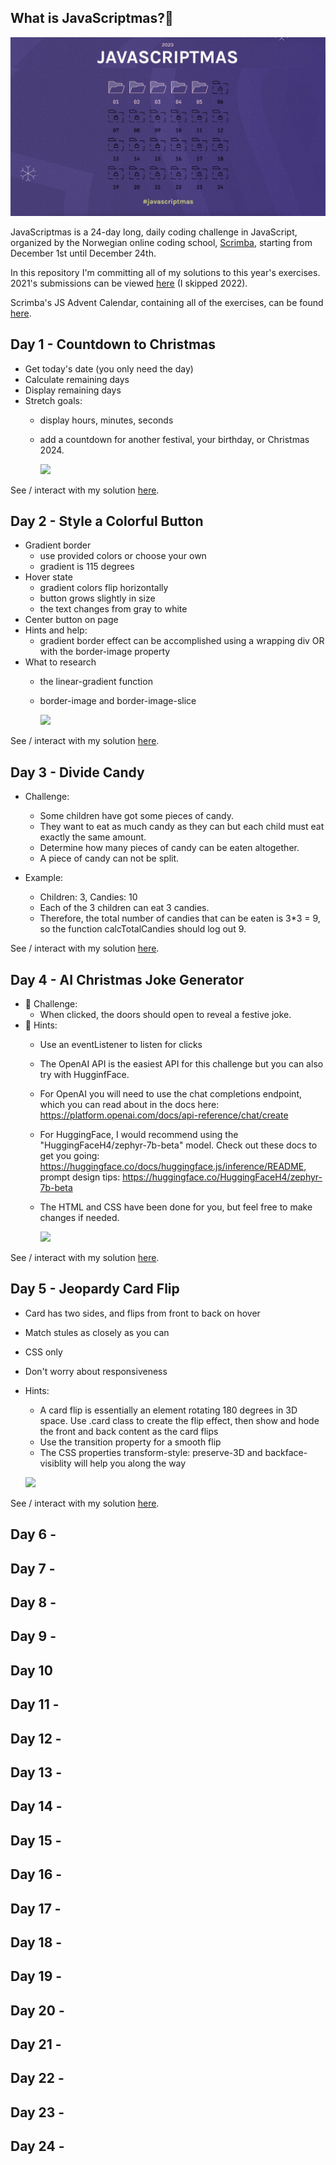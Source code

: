 ## What is JavaScriptmas?🎄

![](https://raw.githubusercontent.com/boglarkasebestyen/javascriptmas2023/main/adventCalendar2023.jpg) 


JavaScriptmas is a 24-day long, daily coding challenge in JavaScript, organized by the Norwegian online coding school, [Scrimba](https://scrimba.com/), starting from December 1st until December 24th. 

In this repository I'm committing all of my solutions to this year's exercises. 2021's submissions can be viewed [here](https://github.com/boglarkasebestyen/javascriptmas2021) (I skipped 2022).

Scrimba's JS Advent Calendar, containing all of the exercises, can be found [here](https://scrimba.com/learn/javascriptmas). 


## Day 1 - Countdown to Christmas
- Get today's date (you only need the day)
- Calculate remaining days
- Display remaining days
- Stretch goals: 
	- display hours, minutes, seconds
	- add a countdown for another festival, your birthday, or Christmas 2024.

		![](https://media.giphy.com/media/v1.Y2lkPTc5MGI3NjExdGJmY2R2dGZjMDVwMHlpazFiNGFtcnNtdXVxeGRvNHZkaHplemc5cyZlcD12MV9pbnRlcm5hbF9naWZfYnlfaWQmY3Q9Zw/fEu6umybhQkOnnq0lX/giphy.gif)

See / interact with my solution [here](https://scrimba.com/scrim/co41e49e392e1353f5c0e16aa
).

## Day 2 - Style a Colorful Button
- Gradient border
	- use provided colors or choose your own
	- gradient is 115 degrees 
- Hover state
	- gradient colors flip horizontally
	- button grows slightly in size
	- the text changes from gray to white
- Center button on page
- Hints and help: 
	- gradient border effect can be accomplished using a wrapping div OR with the border-image property
- What to research
	- the linear-gradient function
	- border-image and border-image-slice

		![](https://media.giphy.com/media/v1.Y2lkPTc5MGI3NjExazh4MnF4ZDF1dmYzazJhemZ5cmdyd3ZkcWx3M2Z1NW16NDVxMHJseSZlcD12MV9pbnRlcm5hbF9naWZfYnlfaWQmY3Q9Zw/S2tICbn8T0CN7v62gi/giphy.gif)

See / interact with my solution [here](https://scrimba.com/scrim/co06c41d795843a861b61bbc4
).

## Day 3 - Divide Candy
- Challenge:
	- Some children have got some pieces of candy. 
	- They want to eat as much candy as they can but each child must eat exactly the same amount. 
	- Determine how many pieces of candy can be eaten altogether. 
	- A piece of candy can not be split.
 
 - Example:
 
	- Children: 3, Candies: 10
	- Each of the 3 children can eat 3 candies. 
	- Therefore, the total number of candies that can be eaten is 3*3 = 9, so the function calcTotalCandies should log out 9.

See / interact with my solution [here](https://scrimba.com/scrim/cof6248c8af1b868bfb651fee
).

## Day 4 - AI Christmas Joke Generator
 - 🎄 Challenge:
 	- When clicked, the doors should open to reveal a festive joke.
 - 🎁 Hints:
 	- Use an eventListener to listen for clicks
 	- The OpenAI API is the easiest API for this challenge but you can also try with HugginfFace.
 	- For OpenAI you will need to use the chat completions endpoint, which you can read about in the docs here: 
    https://platform.openai.com/docs/api-reference/chat/create
    - For HuggingFace, I would recommend using the "HuggingFaceH4/zephyr-7b-beta" model. Check out these docs to get you going: https://huggingface.co/docs/huggingface.js/inference/README, prompt design tips: https://huggingface.co/HuggingFaceH4/zephyr-7b-beta
    - The HTML and CSS have been done for you, but feel free to make changes if needed.
 
		![](https://media.giphy.com/media/v1.Y2lkPTc5MGI3NjExYjFqazdqdzQ5a2xjd2J4bGFsZmp4cjJzMHRmMjRlMjRvZnIwc2d4ZCZlcD12MV9pbnRlcm5hbF9naWZfYnlfaWQmY3Q9Zw/Wkv3t26B4bp6g7x0XD/giphy.gif)

See / interact with my solution [here](https://scrimba.com/scrim/cof47485b8279a7d97f137e48
).



## Day 5 - Jeopardy Card Flip
- Card has two sides, and flips from front to back on hover
- Match stules as closely as you can
- CSS only
- Don't worry about responsiveness
- Hints:
	- A card flip is essentially an element rotating 180 degrees in 3D space. Use .card class to create the flip effect, then show and hode the front and back content as the card flips
	- Use the transition property for a smooth flip
	- The CSS properties transform-style: preserve-3D and backface-visiblity will help you along the way

	
	![](https://media.giphy.com/media/v1.Y2lkPTc5MGI3NjExeThzYjd4cDUyb3NlaG5wcnFsZWNxajVjbHprMnN3MWQ4ZjcwaTc2ZyZlcD12MV9pbnRlcm5hbF9naWZfYnlfaWQmY3Q9Zw/Hox3UNLT8Ru3ulgmVP/giphy.gif)

See / interact with my solution [here](https://scrimba.com/scrim/co74a41119a5ddda0ec437e9d
).
	


## Day 6 - 

## Day 7 - 

## Day 8 - 

## Day 9 - 

## Day 10 

## Day 11 - 

## Day 12 - 

## Day 13 - 

## Day 14 - 

## Day 15 - 

## Day 16 - 
## Day 17 - 

## Day 18 - 

## Day 19 - 

## Day 20 -

## Day 21 - 

## Day 22 - 

## Day 23 - 

## Day 24 - 
